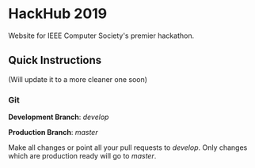 # HackHub 2019

Website for IEEE Computer Society's premier hackathon.

## Quick Instructions
(Will update it to a more cleaner one soon)

### Git
**Development Branch**: _develop_

**Production Branch**: _master_

Make all changes or point all your pull requests to _develop_. 
Only changes which are production ready will go to _master_.
